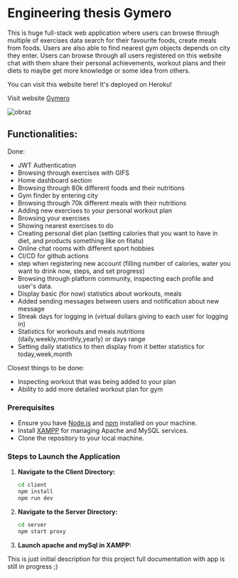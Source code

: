 # Engineering thesis Gymero

This is huge full-stack web application where users can browse through multiple of exercises data search for their favourite foods, create meals from foods. Users are also able to find nearest gym objects depends on city they enter. Users can browse through all users registered on this website chat with them share their personal achievements, workout plans and their diets to maybe get more knowledge or some idea from others.

You can visit this website here! It's deployed on Heroku!

Visit website [Gymero](https://gymero.live)

![obraz](https://github.com/user-attachments/assets/0c9ed580-0130-462f-8724-dd121ed74e5a)


## Functionalities:

Done:

- JWT Authentication
- Browsing through exercises with GIFS
- Home dashboard section
- Browsing through 80k different foods and their nutritions
- Gym finder by entering city
- Browsing through 70k different meals with their nutritions
- Adding new exercises to your personal workout plan
- Browsing your exercises
- Showing nearest exercises to do
- Creating personal diet plan (setting calories that you want to have in diet, and products something like on fitatu)
- Online chat rooms with different sport hobbies
- CI/CD for github actions
- step when registering new account (filling number of calories, water you want to drink now, steps, and set progress)
- Browsing through platform community, inspecting each profile and user's data.
- Display basic (for now) statistics about workouts, meals
- Added sending messages between users and notification about new message
- Streak days for logging in (virtual dollars giving to each user for logging in)
- Statistics for workouts and meals nutritions (daily,weekly,monthly,yearly) or days range
- Setting daily statistics to then display from it better statistics for today,week,month

Closest things to be done:

- Inspecting workout that was being added to your plan
- Ability to add more detailed workout plan for gym


### Prerequisites

- Ensure you have [Node.js](https://nodejs.org/) and [npm](https://www.npmjs.com/) installed on your machine.
- Install [XAMPP](https://www.apachefriends.org/index.html) for managing Apache and MySQL services.
- Clone the repository to your local machine.

### Steps to Launch the Application

1. **Navigate to the Client Directory:**
   ```bash
   cd client
   npm install
   npm run dev
   ```
2. **Navigate to the Server Directory:**
   ```bash
   cd server
   npm start proxy
   ```
3. **Launch apache and mySql in XAMPP:**

This is just initial description for this project full documentation with app is still in progress ;)
